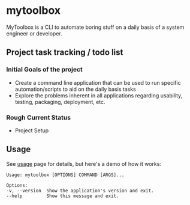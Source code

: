 # mytoolbox

MyToolbox is a CLI to automate boring stuff on a daily basis of a system engineer or developer.

## Project task tracking / todo list

### Initial Goals of the project

-   Create a command line application that can be used to run specific automation/scripts to aid on the daily basis tasks
-   Explore the problems inherent in all applications regarding
    usability, testing, packaging, deployment, etc.

### Rough Current Status

-   Project Setup

## Usage

See [usage](https://#) page
for details, but here\'s a demo of how it works:

    Usage: mytoolbox [OPTIONS] COMMAND [ARGS]...

    Options:
    -v, --version  Show the application's version and exit.
    --help         Show this message and exit.
